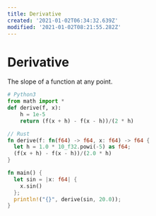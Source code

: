 ```yaml
---
title: Derivative
created: '2021-01-02T06:34:32.639Z'
modified: '2021-01-02T08:21:55.282Z'
---
```


# Derivative

The slope of a function at any point.

```python
# Python3
from math import *
def derive(f, x):
    h = 1e-5
    return (f(x + h) - f(x - h))/(2 * h)
```

```rust
// Rust
fn derive(f: fn(f64) -> f64, x: f64) -> f64 {
  let h = 1.0 * 10_f32.powi(-5) as f64;
  (f(x + h) - f(x - h))/(2.0 * h)
}

fn main() {
  let sin = |x: f64| {
    x.sin()
  };
  println!("{}", derive(sin, 20.0));
}
```
